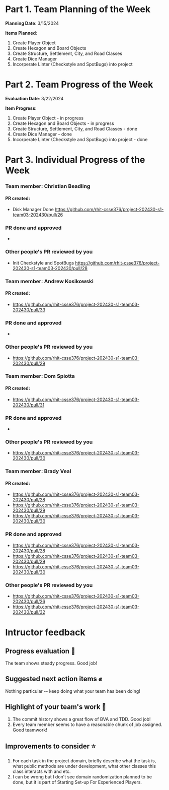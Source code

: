 # Part 1. Team Planning of the Week
**Planning Date**: 3/15/2024

**Items Planned**:
1. Create Player Object
2. Create Hexagon and Board Objects
3. Create Structure, Settlement, City, and Road Classes
4. Create Dice Manager
5. Incorperate Linter (Checkstyle and SpotBugs) into project

# Part 2. Team Progress of the Week
**Evaluation Date**: 3/22/2024

**Item Progress**:
1. Create Player Object - in progress
2. Create Hexagon and Board Objects - in progress
3. Create Structure, Settlement, City, and Road Classes - done
4. Create Dice Manager - done
5. Incorperate Linter (Checkstyle and SpotBugs) into project - done

# Part 3. Individual Progress of the Week
### Team member: Christian Beadling
#### PR created:
- Disk Manager Done https://github.com/rhit-csse376/project-202430-s1-team03-202430/pull/26

### PR done and approved
- 

### Other people's PR reviewed by you
- Init Checkstyle and SpotBugs https://github.com/rhit-csse376/project-202430-s1-team03-202430/pull/28

### Team member: Andrew Kosikowski
#### PR created:
- https://github.com/rhit-csse376/project-202430-s1-team03-202430/pull/33

### PR done and approved
- 

### Other people's PR reviewed by you
- https://github.com/rhit-csse376/project-202430-s1-team03-202430/pull/29

### Team member: Dom Spiotta
#### PR created:
- https://github.com/rhit-csse376/project-202430-s1-team03-202430/pull/31

### PR done and approved
- 

### Other people's PR reviewed by you
- https://github.com/rhit-csse376/project-202430-s1-team03-202430/pull/30

### Team member: Brady Veal
#### PR created:
- https://github.com/rhit-csse376/project-202430-s1-team03-202430/pull/28
- https://github.com/rhit-csse376/project-202430-s1-team03-202430/pull/29
- https://github.com/rhit-csse376/project-202430-s1-team03-202430/pull/30

### PR done and approved
- https://github.com/rhit-csse376/project-202430-s1-team03-202430/pull/28
- https://github.com/rhit-csse376/project-202430-s1-team03-202430/pull/29
- https://github.com/rhit-csse376/project-202430-s1-team03-202430/pull/30

### Other people's PR reviewed by you
- https://github.com/rhit-csse376/project-202430-s1-team03-202430/pull/26
- https://github.com/rhit-csse376/project-202430-s1-team03-202430/pull/32

# Intructor feedback
## Progress evaluation :scroll:
The team shows steady progress. Good job!

## Suggested next action items :fist:
Nothing particular -- keep doing what your team has been doing!

## Highlight of your team's work :partying_face:
1. The commit history shows a great flow of BVA and TDD. Good job!
2. Every team member seems to have a reasonable chunk of job assigned. Good teamwork!

## Improvements to consider :star:
1. For each task in the project domain, briefly describe what the task is, what public methods are under development, what other classes this class interacts with and etc.
2. I can be wrong but I don't see domain randomization planned to be done, but it is part of Starting Set-up For Experienced Players.

